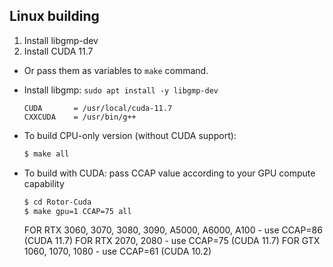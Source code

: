 ## Linux building

1. Install libgmp-dev
2. Install CUDA 11.7
 
 - Or pass them as variables to `make` command.
 - Install libgmp: ```sudo apt install -y libgmp-dev```


    ```make
    CUDA       = /usr/local/cuda-11.7
    CXXCUDA    = /usr/bin/g++
    ```
 - To build CPU-only version (without CUDA support):
    ```sh
    $ make all
    ```
 - To build with CUDA: pass CCAP value according to your GPU compute capability
    ```sh
    $ cd Rotor-Cuda
    $ make gpu=1 CCAP=75 all
    ```
    FOR RTX 3060, 3070, 3080, 3090, A5000, A6000, A100 - use CCAP=86 (CUDA 11.7)
    FOR RTX 2070, 2080 - use CCAP=75 (CUDA 11.7)
    FOR GTX 1060, 1070, 1080 - use CCAP=61 (CUDA 10.2)
